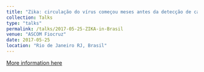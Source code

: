 ```yaml
---
title: "Zika: circulação do vírus começou meses antes da detecção de casos"
collection: Talks
type: "talks"
permalink: /talks/2017-05-25-ZIKA-in-Brasil
venue: "ASCOM Fiocruz"
date: 2017-05-25
location: "Rio de Janeiro RJ, Brasil"
---
```


[More information here](https://portal.fiocruz.br/noticia/zika-circulacao-do-virus-comecou-meses-antes-da-deteccao-de-casos)
